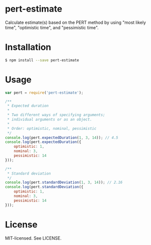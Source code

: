 # pert-estimate

Calculate estimate(s) based on the PERT method by using "most likely time", "optimistic time", and "pessimistic time".

# Installation

```bash
$ npm install --save pert-estimate
```

# Usage

```js
var pert = require('pert-estimate');

/**
 * Expected duration
 *
 * Two different ways of specifying arguments;
 * individual arguments or as an object.
 *
 * Order: optimistic, nominal, pessimistic
 */
console.log(pert.expectedDuration(1, 3, 14)); // 4.5
console.log(pert.expectedDuration({
    optimistic: 1,
    nominal: 3,
    pessimistic: 14
}));

/**
 * Standard deviation
 */
console.log(pert.standardDeviation(1, 3, 14)); // 2.16
console.log(pert.standardDeviation({
    optimistic: 1,
    nominal: 3,
    pessimistic: 14
}));
```

# License

MIT-licensed. See LICENSE.